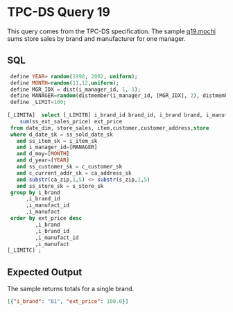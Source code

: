 # TPC-DS Query 19

This query comes from the TPC-DS specification. The sample
[q19.mochi](./q19.mochi) sums store sales by brand and manufacturer for one manager.

## SQL
```sql
 define YEAR= random(1998, 2002, uniform);
 define MONTH=random(11,12,uniform);
 define MGR_IDX = dist(i_manager_id, 1, 1);
 define MANAGER=random(distmember(i_manager_id, [MGR_IDX], 2), distmember(i_manager_id, [MGR_IDX], 3),uniform);
 define _LIMIT=100;
 
[_LIMITA]  select [_LIMITB] i_brand_id brand_id, i_brand brand, i_manufact_id, i_manufact,
 	sum(ss_ext_sales_price) ext_price
 from date_dim, store_sales, item,customer,customer_address,store
 where d_date_sk = ss_sold_date_sk
   and ss_item_sk = i_item_sk
   and i_manager_id=[MANAGER]
   and d_moy=[MONTH]
   and d_year=[YEAR]
   and ss_customer_sk = c_customer_sk 
   and c_current_addr_sk = ca_address_sk
   and substr(ca_zip,1,5) <> substr(s_zip,1,5) 
   and ss_store_sk = s_store_sk 
 group by i_brand
      ,i_brand_id
      ,i_manufact_id
      ,i_manufact
 order by ext_price desc
         ,i_brand
         ,i_brand_id
         ,i_manufact_id
         ,i_manufact
[_LIMITC] ;


```

## Expected Output
The sample returns totals for a single brand.
```json
[{"i_brand": "B1", "ext_price": 100.0}]
```
